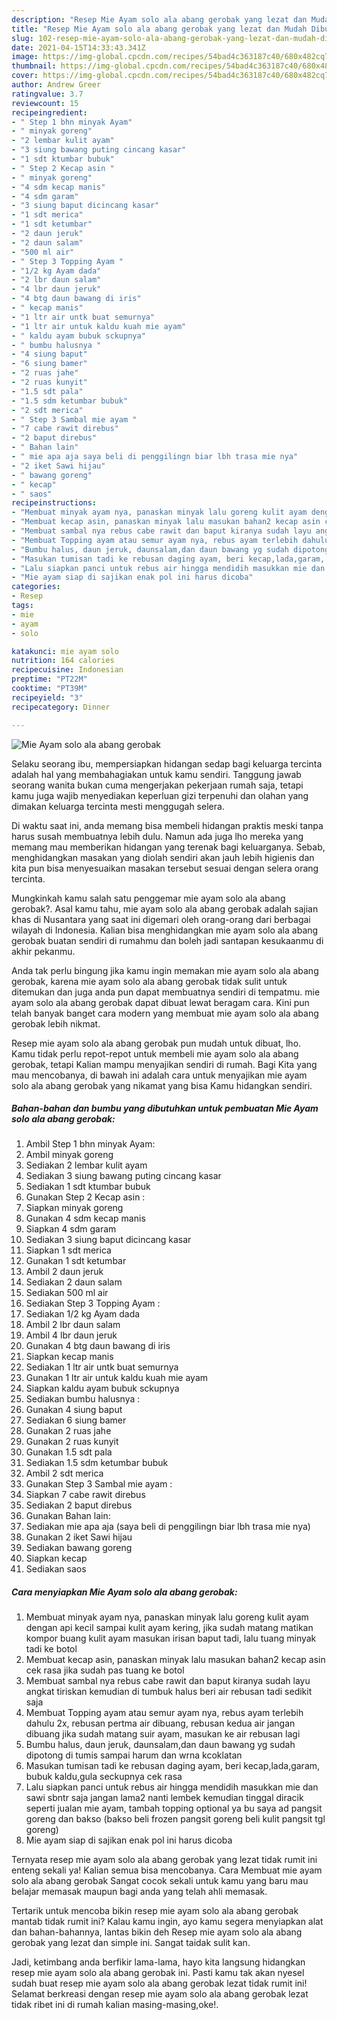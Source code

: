 ```yaml
---
description: "Resep Mie Ayam solo ala abang gerobak yang lezat dan Mudah Dibuat"
title: "Resep Mie Ayam solo ala abang gerobak yang lezat dan Mudah Dibuat"
slug: 102-resep-mie-ayam-solo-ala-abang-gerobak-yang-lezat-dan-mudah-dibuat
date: 2021-04-15T14:33:43.341Z
image: https://img-global.cpcdn.com/recipes/54bad4c363187c40/680x482cq70/mie-ayam-solo-ala-abang-gerobak-foto-resep-utama.jpg
thumbnail: https://img-global.cpcdn.com/recipes/54bad4c363187c40/680x482cq70/mie-ayam-solo-ala-abang-gerobak-foto-resep-utama.jpg
cover: https://img-global.cpcdn.com/recipes/54bad4c363187c40/680x482cq70/mie-ayam-solo-ala-abang-gerobak-foto-resep-utama.jpg
author: Andrew Greer
ratingvalue: 3.7
reviewcount: 15
recipeingredient:
- " Step 1 bhn minyak Ayam"
- " minyak goreng"
- "2 lembar kulit ayam"
- "3 siung bawang puting cincang kasar"
- "1 sdt ktumbar bubuk"
- " Step 2 Kecap asin "
- " minyak goreng"
- "4 sdm kecap manis"
- "4 sdm garam"
- "3 siung baput dicincang kasar"
- "1 sdt merica"
- "1 sdt ketumbar"
- "2 daun jeruk"
- "2 daun salam"
- "500 ml air"
- " Step 3 Topping Ayam "
- "1/2 kg Ayam dada"
- "2 lbr daun salam"
- "4 lbr daun jeruk"
- "4 btg daun bawang di iris"
- " kecap manis"
- "1 ltr air untk buat semurnya"
- "1 ltr air untuk kaldu kuah mie ayam"
- " kaldu ayam bubuk sckupnya"
- " bumbu halusnya "
- "4 siung baput"
- "6 siung bamer"
- "2 ruas jahe"
- "2 ruas kunyit"
- "1.5 sdt pala"
- "1.5 sdm ketumbar bubuk"
- "2 sdt merica"
- " Step 3 Sambal mie ayam "
- "7 cabe rawit direbus"
- "2 baput direbus"
- " Bahan lain"
- " mie apa aja saya beli di penggilingn biar lbh trasa mie nya"
- "2 iket Sawi hijau"
- " bawang goreng"
- " kecap"
- " saos"
recipeinstructions:
- "Membuat minyak ayam nya, panaskan minyak lalu goreng kulit ayam dengan api kecil sampai kulit ayam kering, jika sudah matang matikan kompor buang kulit ayam masukan irisan baput tadi, lalu tuang minyak tadi ke botol"
- "Membuat kecap asin, panaskan minyak lalu masukan bahan2 kecap asin cek rasa jika sudah pas tuang ke botol"
- "Membuat sambal nya rebus cabe rawit dan baput kiranya sudah layu angkat tiriskan kemudian di tumbuk halus beri air rebusan tadi sedikit saja"
- "Membuat Topping ayam atau semur ayam nya, rebus ayam terlebih dahulu 2x, rebusan pertma air dibuang, rebusan kedua air jangan dibuang jika sudah matang suir ayam, masukan ke air rebusan lagi"
- "Bumbu halus, daun jeruk, daunsalam,dan daun bawang yg sudah dipotong di tumis sampai harum dan wrna kcoklatan"
- "Masukan tumisan tadi ke rebusan daging ayam, beri kecap,lada,garam, bubuk kaldu,gula seckupnya cek rasa"
- "Lalu siapkan panci untuk rebus air hingga mendidih masukkan mie dan sawi sbntr saja jangan lama2 nanti lembek kemudian tinggal diracik seperti jualan mie ayam, tambah topping optional ya bu saya ad pangsit goreng dan bakso (bakso beli frozen pangsit goreng beli kulit pangsit tgl goreng)"
- "Mie ayam siap di sajikan enak pol ini harus dicoba"
categories:
- Resep
tags:
- mie
- ayam
- solo

katakunci: mie ayam solo 
nutrition: 164 calories
recipecuisine: Indonesian
preptime: "PT22M"
cooktime: "PT39M"
recipeyield: "3"
recipecategory: Dinner

---
```



![Mie Ayam solo ala abang gerobak](https://img-global.cpcdn.com/recipes/54bad4c363187c40/680x482cq70/mie-ayam-solo-ala-abang-gerobak-foto-resep-utama.jpg)

Selaku seorang ibu, mempersiapkan hidangan sedap bagi keluarga tercinta adalah hal yang membahagiakan untuk kamu sendiri. Tanggung jawab seorang  wanita bukan cuma mengerjakan pekerjaan rumah saja, tetapi kamu juga wajib menyediakan keperluan gizi terpenuhi dan olahan yang dimakan keluarga tercinta mesti menggugah selera.

Di waktu  saat ini, anda memang bisa membeli hidangan praktis meski tanpa harus susah membuatnya lebih dulu. Namun ada juga lho mereka yang memang mau memberikan hidangan yang terenak bagi keluarganya. Sebab, menghidangkan masakan yang diolah sendiri akan jauh lebih higienis dan kita pun bisa menyesuaikan masakan tersebut sesuai dengan selera orang tercinta. 



Mungkinkah kamu salah satu penggemar mie ayam solo ala abang gerobak?. Asal kamu tahu, mie ayam solo ala abang gerobak adalah sajian khas di Nusantara yang saat ini digemari oleh orang-orang dari berbagai wilayah di Indonesia. Kalian bisa menghidangkan mie ayam solo ala abang gerobak buatan sendiri di rumahmu dan boleh jadi santapan kesukaanmu di akhir pekanmu.

Anda tak perlu bingung jika kamu ingin memakan mie ayam solo ala abang gerobak, karena mie ayam solo ala abang gerobak tidak sulit untuk ditemukan dan juga anda pun dapat membuatnya sendiri di tempatmu. mie ayam solo ala abang gerobak dapat dibuat lewat beragam cara. Kini pun telah banyak banget cara modern yang membuat mie ayam solo ala abang gerobak lebih nikmat.

Resep mie ayam solo ala abang gerobak pun mudah untuk dibuat, lho. Kamu tidak perlu repot-repot untuk membeli mie ayam solo ala abang gerobak, tetapi Kalian mampu menyajikan sendiri di rumah. Bagi Kita yang mau mencobanya, di bawah ini adalah cara untuk menyajikan mie ayam solo ala abang gerobak yang nikamat yang bisa Kamu hidangkan sendiri.

<!--inarticleads1-->

##### Bahan-bahan dan bumbu yang dibutuhkan untuk pembuatan Mie Ayam solo ala abang gerobak:

1. Ambil  Step 1 bhn minyak Ayam:
1. Ambil  minyak goreng
1. Sediakan 2 lembar kulit ayam
1. Sediakan 3 siung bawang puting cincang kasar
1. Sediakan 1 sdt ktumbar bubuk
1. Gunakan  Step 2 Kecap asin :
1. Siapkan  minyak goreng
1. Gunakan 4 sdm kecap manis
1. Siapkan 4 sdm garam
1. Sediakan 3 siung baput dicincang kasar
1. Siapkan 1 sdt merica
1. Gunakan 1 sdt ketumbar
1. Ambil 2 daun jeruk
1. Sediakan 2 daun salam
1. Sediakan 500 ml air
1. Sediakan  Step 3 Topping Ayam :
1. Sediakan 1/2 kg Ayam dada
1. Ambil 2 lbr daun salam
1. Ambil 4 lbr daun jeruk
1. Gunakan 4 btg daun bawang di iris
1. Siapkan  kecap manis
1. Sediakan 1 ltr air untk buat semurnya
1. Gunakan 1 ltr air untuk kaldu kuah mie ayam
1. Siapkan  kaldu ayam bubuk sckupnya
1. Sediakan  bumbu halusnya :
1. Gunakan 4 siung baput
1. Sediakan 6 siung bamer
1. Gunakan 2 ruas jahe
1. Gunakan 2 ruas kunyit
1. Gunakan 1.5 sdt pala
1. Sediakan 1.5 sdm ketumbar bubuk
1. Ambil 2 sdt merica
1. Gunakan  Step 3 Sambal mie ayam :
1. Siapkan 7 cabe rawit direbus
1. Sediakan 2 baput direbus
1. Gunakan  Bahan lain:
1. Sediakan  mie apa aja (saya beli di penggilingn biar lbh trasa mie nya)
1. Gunakan 2 iket Sawi hijau
1. Sediakan  bawang goreng
1. Siapkan  kecap
1. Sediakan  saos




<!--inarticleads2-->

##### Cara menyiapkan Mie Ayam solo ala abang gerobak:

1. Membuat minyak ayam nya, panaskan minyak lalu goreng kulit ayam dengan api kecil sampai kulit ayam kering, jika sudah matang matikan kompor buang kulit ayam masukan irisan baput tadi, lalu tuang minyak tadi ke botol
1. Membuat kecap asin, panaskan minyak lalu masukan bahan2 kecap asin cek rasa jika sudah pas tuang ke botol
1. Membuat sambal nya rebus cabe rawit dan baput kiranya sudah layu angkat tiriskan kemudian di tumbuk halus beri air rebusan tadi sedikit saja
1. Membuat Topping ayam atau semur ayam nya, rebus ayam terlebih dahulu 2x, rebusan pertma air dibuang, rebusan kedua air jangan dibuang jika sudah matang suir ayam, masukan ke air rebusan lagi
1. Bumbu halus, daun jeruk, daunsalam,dan daun bawang yg sudah dipotong di tumis sampai harum dan wrna kcoklatan
1. Masukan tumisan tadi ke rebusan daging ayam, beri kecap,lada,garam, bubuk kaldu,gula seckupnya cek rasa
1. Lalu siapkan panci untuk rebus air hingga mendidih masukkan mie dan sawi sbntr saja jangan lama2 nanti lembek kemudian tinggal diracik seperti jualan mie ayam, tambah topping optional ya bu saya ad pangsit goreng dan bakso (bakso beli frozen pangsit goreng beli kulit pangsit tgl goreng)
1. Mie ayam siap di sajikan enak pol ini harus dicoba




Ternyata resep mie ayam solo ala abang gerobak yang lezat tidak rumit ini enteng sekali ya! Kalian semua bisa mencobanya. Cara Membuat mie ayam solo ala abang gerobak Sangat cocok sekali untuk kamu yang baru mau belajar memasak maupun bagi anda yang telah ahli memasak.

Tertarik untuk mencoba bikin resep mie ayam solo ala abang gerobak mantab tidak rumit ini? Kalau kamu ingin, ayo kamu segera menyiapkan alat dan bahan-bahannya, lantas bikin deh Resep mie ayam solo ala abang gerobak yang lezat dan simple ini. Sangat taidak sulit kan. 

Jadi, ketimbang anda berfikir lama-lama, hayo kita langsung hidangkan resep mie ayam solo ala abang gerobak ini. Pasti kamu tak akan nyesel sudah buat resep mie ayam solo ala abang gerobak lezat tidak rumit ini! Selamat berkreasi dengan resep mie ayam solo ala abang gerobak lezat tidak ribet ini di rumah kalian masing-masing,oke!.

